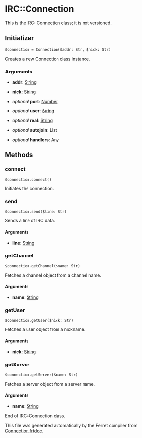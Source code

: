 # IRC::Connection

This is the IRC::Connection class; it is not versioned.




## Initializer

```
$connection = Connection($addr: Str, $nick: Str)
```

Creates a new Connection class instance.


### Arguments

* __addr__: [String](/std/doc/String.md)  

* __nick__: [String](/std/doc/String.md)  

* *optional* __port__: [Number](/std/doc/Number.md)  

* *optional* __user__: [String](/std/doc/String.md)  

* *optional* __real__: [String](/std/doc/String.md)  

* *optional* __autojoin__: List  

* *optional* __handlers__: Any  

## Methods

### connect

```
$connection.connect()
```

Initiates the connection.





### send

```
$connection.send($line: Str)
```

Sends a line of IRC data.


#### Arguments

* __line__: [String](/std/doc/String.md)  



### getChannel

```
$connection.getChannel($name: Str)
```

Fetches a channel object from a channel name.


#### Arguments

* __name__: [String](/std/doc/String.md)  



### getUser

```
$connection.getUser($nick: Str)
```

Fetches a user object from a nickname.


#### Arguments

* __nick__: [String](/std/doc/String.md)  



### getServer

```
$connection.getServer($name: Str)
```

Fetches a server object from a server name.


#### Arguments

* __name__: [String](/std/doc/String.md)  







End of IRC::Connection class.

This file was generated automatically by the Ferret compiler from
[Connection.frtdoc](../Connection.frtdoc).